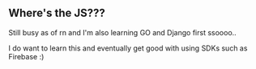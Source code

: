 ## Where's the JS???

Still busy as of rn and I'm also learning GO and Django first ssoooo..

I do want to learn this and eventually get good with using SDKs such as Firebase :)